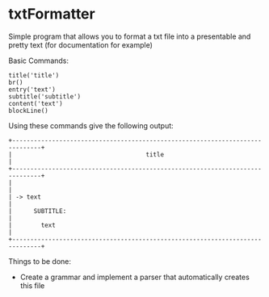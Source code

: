 # txtFormatter

Simple program that allows you to format a txt file into a presentable and pretty text (for documentation for example)

Basic Commands:
```
title('title')
br()
entry('text')
subtitle('subtitle')
content('text')
blockLine()
```

Using these commands give the following output:

```
+------------------------------------------------------------------------------+
|                                     title                                    |
+------------------------------------------------------------------------------+
|                                                                              |
| -> text                                                                      |
|      SUBTITLE:                                                               |
|        text                                                                  |
+------------------------------------------------------------------------------+
```

Things to be done:
- Create a grammar and implement a parser that automatically creates this file